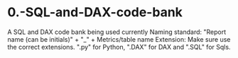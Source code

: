 # 0.-SQL-and-DAX-code-bank
A SQL and DAX code bank being used currently
Naming standard: "Report name (can be initials)" + "_" + Metrics/table name
Extension: Make sure use the correct extensions. ".py" for Python, ".DAX" for DAX and ".SQL" for Sqls. 

